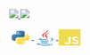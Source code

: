 
##
 <a href="https://github.com/fernandocamposr">
   <div>
  <img height="150em" src="https://github-readme-stats.vercel.app/api?username=fernandocamposr&show_icons=true&theme=dark&include_all_commits=true&count_private=true&hide_border=true&hide_title=true&hide=contribs,prs,issues,stars"/>
  <img height="150em" src="https://github-readme-stats.vercel.app/api/top-langs/?username=fernandocamposr&layout=compact&langs_count=5&theme=dark"/>
    </div>
 <div style="display: inline_block"><br>
  <img align="center" alt="" height="30" width="40" src="https://raw.githubusercontent.com/devicons/devicon/master/icons/python/python-original.svg">
  <img align="center" alt="" height="30" width="40" src="https://raw.githubusercontent.com/devicons/devicon/master/icons/java/java-original.svg">
  <img align="center" alt="" height="30" width="40" src="https://raw.githubusercontent.com/devicons/devicon/master/icons/javascript/javascript-plain.svg">


</div>


